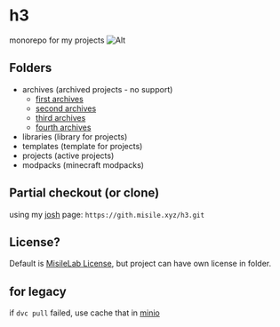 # h3

monorepo for my projects
![Alt](https://repobeats.axiom.co/api/embed/8c9a655ff05333e4ec601ccfd436223510ef6b19.svg "Repobeats analytics image")

## Folders

- archives (archived projects - no support)
  - [first archives](https://github.com/MisileLab/h3/tree/9b5fdfdbf22367ecf13ff3332eb74b9f49ff8e75)
  - [second archives](https://github.com/MisileLab/h3/tree/a13896cca09c5a93d9a98673e908a6e62df893c2)
  - [third archives](https://github.com/MisileLab/h3/tree/d74fb13996df8ae715bf315da768c0fa52b1c3aa)
  - [fourth archives](https://github.com/MisileLab/h3/tree/802f9fd46ba4f7263b23af6f76947e9463a25f64)
- libraries (library for projects)
- templates (template for projects)
- projects (active projects)
- modpacks (minecraft modpacks)

## Partial checkout (or clone)

using my [josh](https://github.com/josh-project/josh) page: `https://gith.misile.xyz/h3.git`  

## License?

Default is [MisileLab License](LICENSE.md), but project can have own license in folder.

## for legacy

if `dvc pull` failed, use cache that in [minio](https://minio.misile.xyz/noa/dvc.tar.zst)

